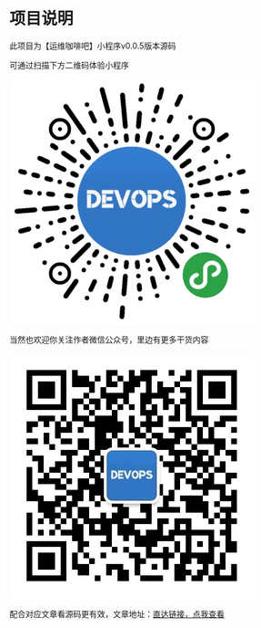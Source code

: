 # 项目说明

此项目为【运维咖啡吧】小程序v0.0.5版本源码

可通过扫描下方二维码体验小程序

![欢迎关注微信公众号【运维咖啡吧】](/images/miniprogram.jpg)

当然也欢迎你关注作者微信公众号，里边有更多干货内容

![欢迎关注微信公众号【运维咖啡吧】](/images/qrcode.jpg)


配合对应文章看源码更有效，文章地址：[直达链接，点我查看](https://blog.ops-coffee.cn/s/fewb1jDso_FKPqhu9P1uHA)